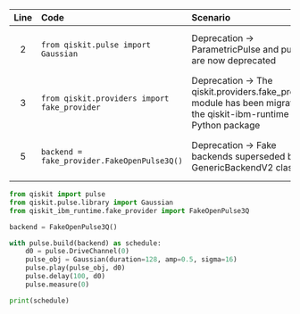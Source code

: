 | Line | Code | Scenario | Reference | Artifact | Refactoring |
| :--: | :--- | :------- | :-------: | :------- | :---------- |
| 2 | `from qiskit.pulse import Gaussian` | Deprecation -> ParametricPulse and pulses are now deprecated | 508fb6f3-cdfc-4b96-ad81-f550801dbe2f | Gaussian | `from qiskit.pulse.library import Gaussian` |
| 3 | `from qiskit.providers import fake_provider` | Deprecation -> The qiskit.providers.fake_provider module has been migrated to the qiskit-ibm-runtime Python package | aa6cda1f-af91-4940-8d4c-1897f9a56701 | qiskit.providers.fake_provider | `from qiskit_ibm_runtime.fake_provider import FakeOpenPulse3Q` |
| 5 | `backend = fake_provider.FakeOpenPulse3Q()` | Deprecation -> Fake backends superseded by GenericBackendV2 class | aa6cda1f-af91-4940-8d4c-1897f9a56701 | fake_provider.FakeOpenPulse3Q | `backend = FakeOpenPulse3Q()` |


```python
from qiskit import pulse
from qiskit.pulse.library import Gaussian
from qiskit_ibm_runtime.fake_provider import FakeOpenPulse3Q

backend = FakeOpenPulse3Q()

with pulse.build(backend) as schedule:
    d0 = pulse.DriveChannel(0)
    pulse_obj = Gaussian(duration=128, amp=0.5, sigma=16)
    pulse.play(pulse_obj, d0)
    pulse.delay(100, d0)
    pulse.measure(0)

print(schedule)
```